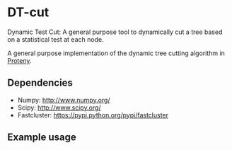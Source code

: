 DT-cut
======

Dynamic Test Cut: A general purpose tool to dynamically cut a tree based on a statistical test at each node.

A general purpose implementation of the dynamic tree cutting algorithm in [Proteny](https://github.com/thiesgehrmann/proteny#proteny).

## Dependencies

* Numpy: http://www.numpy.org/
* Scipy: http://www.scipy.org/
* Fastcluster: https://pypi.python.org/pypi/fastcluster

## Example usage


